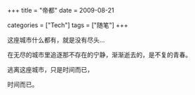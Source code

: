 +++
title = "帝都"
date = 2009-08-21

categories = ["Tech"]
tags = ["随笔"]
+++

这座城市什么都有，就是没有尽头...

在无尽的城市里追逐那不存在的宁静，渐渐逝去的，是不复的青春。

逃离这座城市，只是时间而已，

时间而已。


